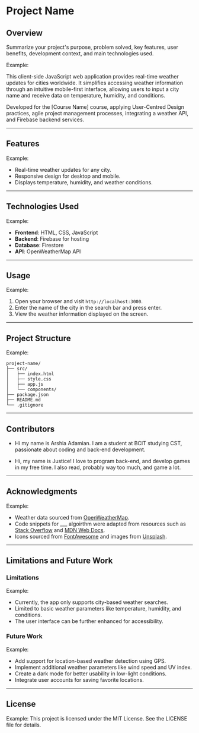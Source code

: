 # Project Name

## Overview

Summarize your project's purpose, problem solved, key features, user benefits, development context, and main technologies used.

Example:

This client-side JavaScript web application provides real-time weather updates for cities worldwide. It simplifies accessing weather information through an intuitive mobile-first interface, allowing users to input a city name and receive data on temperature, humidity, and conditions.

Developed for the [Course Name] course, applying User-Centred Design practices, agile project management processes, integrating a weather API, and Firebase backend services.

---

## Features

Example:

- Real-time weather updates for any city.
- Responsive design for desktop and mobile.
- Displays temperature, humidity, and weather conditions.

---

## Technologies Used

Example:

- **Frontend**: HTML, CSS, JavaScript
- **Backend**: Firebase for hosting
- **Database**: Firestore
- **API**: OpenWeatherMap API

---

## Usage

Example:

1. Open your browser and visit `http://localhost:3000`.
2. Enter the name of the city in the search bar and press enter.
3. View the weather information displayed on the screen.

---

## Project Structure

Example:

```
project-name/
├── src/
│   ├── index.html
│   ├── style.css
│   ├── app.js
│   └── components/
├── package.json
├── README.md
└── .gitignore
```

---

## Contributors

- Hi my name is Arshia Adamian. I am a student at BCIT studying CST, passionate about coding and back-end development.

- Hi, my name is Justice! I love to program back-end, and develop games in my free time. I also read, probably way too much, and game a lot.

---

## Acknowledgments

Example:

- Weather data sourced from [OpenWeatherMap](https://openweathermap.org/).
- Code snippets for \_\_\_ algoirthm were adapted from resources such as [Stack Overflow](https://stackoverflow.com/) and [MDN Web Docs](https://developer.mozilla.org/).
- Icons sourced from [FontAwesome](https://fontawesome.com/) and images from [Unsplash](https://unsplash.com/).

---

## Limitations and Future Work

### Limitations

Example:

- Currently, the app only supports city-based weather searches.
- Limited to basic weather parameters like temperature, humidity, and conditions.
- The user interface can be further enhanced for accessibility.

### Future Work

Example:

- Add support for location-based weather detection using GPS.
- Implement additional weather parameters like wind speed and UV index.
- Create a dark mode for better usability in low-light conditions.
- Integrate user accounts for saving favorite locations.

---

## License

Example:
This project is licensed under the MIT License. See the LICENSE file for details.

